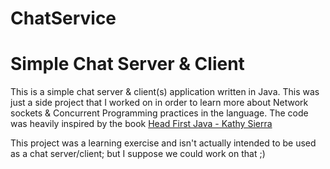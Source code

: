 ﻿# ChatService
# Simple Chat Server & Client

This is a simple chat server & client(s) application written in Java.
This was just a side project that I worked on in order to learn more about Network sockets & Concurrent Programming practices in the language.
The code was heavily inspired by the book [Head First Java - Kathy Sierra](https://www.oreilly.com/library/view/head-first-java/0596009208/)

This project was a learning exercise and isn't actually intended to be used as a chat server/client; but I suppose we could work on that ;)


